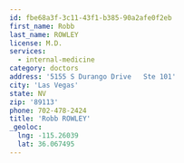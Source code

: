```yaml
---
id: fbe68a3f-3c11-43f1-b385-90a2afe0f2eb
first_name: Robb
last_name: ROWLEY
license: M.D.
services:
  - internal-medicine
category: doctors
address: '5155 S Durango Drive   Ste 101'
city: 'Las Vegas'
state: NV
zip: '89113'
phone: 702-478-2424
title: 'Robb ROWLEY'
_geoloc:
  lng: -115.26039
  lat: 36.067495
---
```

